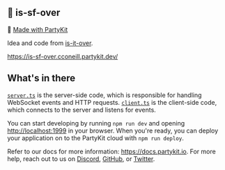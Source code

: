 ## 🎈 is-sf-over

🎈 [Made with PartyKit](https://docs.partykit.io)

Idea and code from [is-it-over](https://is-it-over.jevakallio.partykit.dev/).

https://is-sf-over.cconeill.partykit.dev/

## What's in there

[`server.ts`](./src/server.ts) is the server-side code, which is responsible for handling WebSocket events and HTTP requests. [`client.ts`](./src/client.ts) is the client-side code, which connects to the server and listens for events.

You can start developing by running `npm run dev` and opening [http://localhost:1999](http://localhost:1999) in your browser. When you're ready, you can deploy your application on to the PartyKit cloud with `npm run deploy`.

Refer to our docs for more information: https://docs.partykit.io. For more help, reach out to us on [Discord](https://discord.gg/g5uqHQJc3z), [GitHub](https://github.com/partykit/partykit), or [Twitter](https://twitter.com/partykit_io).
